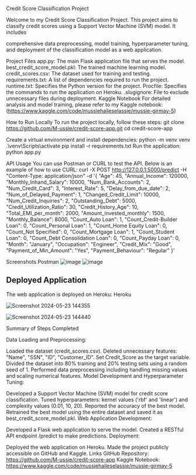 Credit Score Classification Project

Welcome to my Credit Score Classification Project. This project aims to classify credit scores using a Support Vector Machine (SVM) model. It includes 

comprehensive data preprocessing, model training, hyperparameter tuning, and deployment of the classification model as a web application.

Project Files
app.py: The main Flask application file that serves the model.
best_credit_score_model.pkl: The trained machine learning model.
credit_scores.csv: The dataset used for training and testing.
requirements.txt: A list of dependencies required to run the project.
runtime.txt: Specifies the Python version for the project.
Procfile: Specifies the commands to run the application on Heroku.
.slugignore: File to exclude unnecessary files during deployment.
Kaggle Notebook
For detailed analysis and model training, please refer to my Kaggle notebook: (https://www.kaggle.com/code/mussiehaileselassie/mussie-girmay-5)

How to Run Locally
To run the project locally, follow these steps:
git clone https://github.com/M-ussie/credit-score-app.git
cd credit-score-app

Create a virtual environment and install dependencies:
python -m venv venv
.\venv\Scripts\activate
pip install -r requirements.txt
Run the application:
python app.py


API Usage
You can use Postman or CURL to test the API. Below is an example of how to use CURL:
curl -X POST http://127.0.0.1:5000/predict -H "Content-Type: application/json" -d '{
    "Age": 45,
    "Annual_Income": 120000,
    "Monthly_Inhand_Salary": 10000,
    "Num_Bank_Accounts": 2,
    "Num_Credit_Card": 3,
    "Interest_Rate": 5,
    "Delay_from_due_date": 2,
    "Num_of_Delayed_Payment": 1,
    "Changed_Credit_Limit": 10000,
    "Num_Credit_Inquiries": 2,
    "Outstanding_Debt": 5000,
    "Credit_Utilization_Ratio": 30,
    "Credit_History_Age": 10,
    "Total_EMI_per_month": 2000,
    "Amount_invested_monthly": 1500,
    "Monthly_Balance": 8000,
    "Count_Auto Loan": 1,
    "Count_Credit-Builder Loan": 0,
    "Count_Personal Loan": 1,
    "Count_Home Equity Loan": 0,
    "Count_Not Specified": 0,
    "Count_Mortgage Loan": 1,
    "Count_Student Loan": 0,
    "Count_Debt Consolidation Loan": 0,
    "Count_Payday Loan": 0,
    "Month": "January",
    "Occupation": "Engineer",
    "Credit_Mix": "Good",
    "Payment_of_Min_Amount": "Yes",
    "Payment_Behaviour": "Regular"
}'


 Screenshots
 Postman
 ![image](https://github.com/M-ussie/credit-score-app/assets/108830669/af9466f1-29f4-4088-9c29-69f2ec0b0601)
 ![image](https://github.com/M-ussie/credit-score-app/assets/108830669/c177643a-8a55-4b29-a5f8-766da11c2055)

 
 ## Deployed Application

The web application is deployed on Heroku: 
 Heroku
 
 ![Screenshot 2024-05-23 144355](https://github.com/M-ussie/credit-score-app/assets/108830669/9c5a6133-eca9-4b62-a9dc-da035791ef6a)

![Screenshot 2024-05-23 144440](https://github.com/M-ussie/credit-score-app/assets/108830669/b427d359-28e2-49bb-aba1-f6e508274df4)



Summary of Steps Completed

Data Loading and Preprocessing:

Loaded the dataset (credit_scores.csv).
Deleted unnecessary features: "Name", "SSN", "ID", "Customer_ID".
Set Credit_Score as the target variable.
Divided the dataset into 80% training and 20% testing sets using a random seed of 1.
Performed data preprocessing including handling missing values and scaling numerical features.
Model Development and Hyperparameter Tuning:

Developed a Support Vector Machine (SVM) model for credit score classification.
Tuned hyperparameters: kernel values ('rbf' and 'linear') and complexity values (0.01, 10, 20).
Reported the accuracy of the best model.
Retrained the best model using the entire dataset and saved it as best_credit_score_model.pkl.
Web Application Development:

Developed a Flask web application to serve the model.
Created a RESTful API endpoint /predict to make predictions.
Deployment:

Deployed the web application on Heroku.
Made the project publicly accessible on GitHub and Kaggle.
Links
GitHub Repository: https://github.com/M-ussie/credit-score-app
Kaggle Notebook: https://www.kaggle.com/code/mussiehaileselassie/mussie-girmay-5









